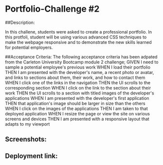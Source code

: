 # Portfolio-Challenge #2

##Description:

In this challene, students were asked to create a professional portfolio. In this protfoli, student will be using various advanced CSS techniques to make the webpage responsive and to demonstrate the new skills learned for potential employers.


##Acceptance Criteria:
The following acceptance criteria has been adpated from the Carleton University Bootcamp module 2 challenge;
GIVEN I need to sample a potential employee's previous work
WHEN I load their portfolio
THEN I am presented with the developer's name, a recent photo or avatar, and links to sections about them, their work, and how to contact them
WHEN I click one of the links in the navigation
THEN the UI scrolls to the corresponding section
WHEN I click on the link to the section about their work
THEN the UI scrolls to a section with titled images of the developer's applications
WHEN I am presented with the developer's first application
THEN that application's image should be larger in size than the others
WHEN I click on the images of the applications
THEN I am taken to that deployed application
WHEN I resize the page or view the site on various screens and devices
THEN I am presented with a responsive layout that adapts to my viewport

## Screenshots:

## Deployment link:

